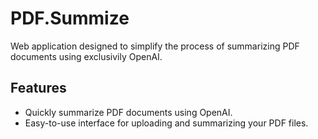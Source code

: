 # PDF.Summize

Web application designed to simplify the process of summarizing PDF documents using exclusivily OpenAI.

## Features
- Quickly summarize PDF documents using OpenAI.
- Easy-to-use interface for uploading and summarizing your PDF files.
